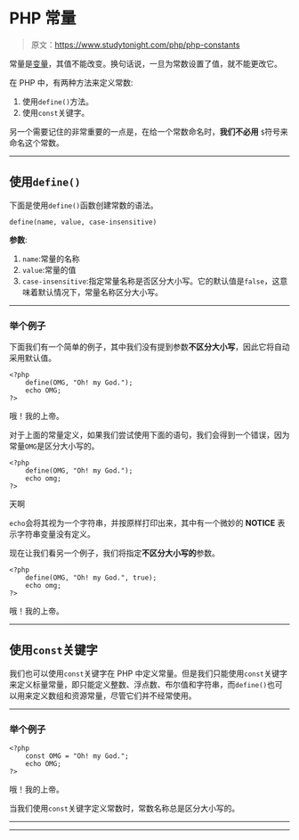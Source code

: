 # PHP 常量

> 原文：<https://www.studytonight.com/php/php-constants>

常量是[变量](variables-in-php)，其值不能改变。换句话说，一旦为常数设置了值，就不能更改它。

在 PHP 中，有两种方法来定义常数:

1.  使用`define()`方法。
2.  使用`const`关键字。

另一个需要记住的非常重要的一点是，在给一个常数命名时，**我们不必用** `$`符号来命名这个常数。

* * *

## 使用`define()`

下面是使用`define()`函数创建常数的语法。

```
define(name, value, case-insensitive)
```

**参数**:

1.  `name`:常量的名称
2.  `value`:常量的值
3.  `case-insensitive`:指定常量名称是否区分大小写。它的默认值是`false`，这意味着默认情况下，常量名称区分大小写。

* * *

### 举个例子

下面我们有一个简单的例子，其中我们没有提到参数**不区分大小写**，因此它将自动采用默认值。

```
<?php
    define(OMG, "Oh! my God.");
    echo OMG;
?>
```

哦！我的上帝。

对于上面的常量定义，如果我们尝试使用下面的语句，我们会得到一个错误，因为常量`OMG`是区分大小写的。

```
<?php
    define(OMG, "Oh! my God.");
    echo omg;
?>
```

天啊

`echo`会将其视为一个字符串，并按原样打印出来，其中有一个微妙的 **NOTICE** 表示字符串变量没有定义。

现在让我们看另一个例子，我们将指定**不区分大小写的**参数。

```
<?php
    define(OMG, "Oh! my God.", true);
    echo omg;
?>
```

哦！我的上帝。

* * *

## 使用`const`关键字

我们也可以使用`const`关键字在 PHP 中定义常量。但是我们只能使用`const`关键字来定义标量常量，即只能定义整数、浮点数、布尔值和字符串，而`define()`也可以用来定义数组和资源常量，尽管它们并不经常使用。

* * *

### 举个例子

```
<?php
    const OMG = "Oh! my God.";  
    echo OMG;
?>
```

哦！我的上帝。

当我们使用`const`关键字定义常数时，常数名称总是区分大小写的。

* * *

* * *